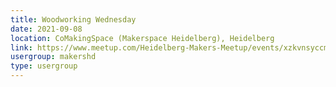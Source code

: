 ```yaml
---
title: Woodworking Wednesday
date: 2021-09-08
location: CoMakingSpace (Makerspace Heidelberg), Heidelberg
link: https://www.meetup.com/Heidelberg-Makers-Meetup/events/xzkvnsyccmblb/
usergroup: makershd
type: usergroup
---
```

